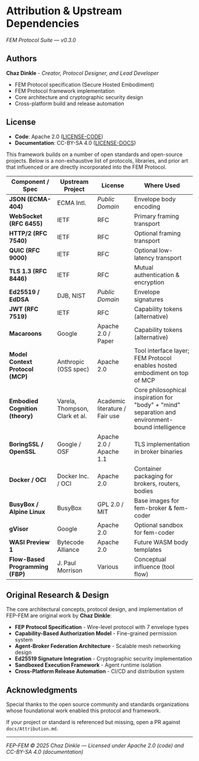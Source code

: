 # Attribution & Upstream Dependencies
*FEM Protocol Suite — v0.3.0*

## Authors

**Chaz Dinkle** - *Creator, Protocol Designer, and Lead Developer*
- FEM Protocol specification (Secure Hosted Embodiment)
- FEM Protocol framework implementation  
- Core architecture and cryptographic security design
- Cross-platform build and release automation

## License

- **Code**: Apache 2.0 ([LICENSE-CODE](../LICENSE-CODE))
- **Documentation**: CC-BY-SA 4.0 ([LICENSE-DOCS](../LICENSE-DOCS))

This framework builds on a number of open standards and open-source projects. Below is a non-exhaustive list of protocols, libraries, and prior art that influenced or are directly incorporated into the FEM Protocol.

| Component / Spec | Upstream Project | License | Where Used |
|------------------|-----------------|---------|------------|
| **JSON (ECMA-404)** | ECMA Intl. | *Public Domain* | Envelope body encoding |
| **WebSocket (RFC 6455)** | IETF | RFC | Primary framing transport |
| **HTTP/2 (RFC 7540)** | IETF | RFC | Optional framing transport |
| **QUIC (RFC 9000)** | IETF | RFC | Optional low-latency transport |
| **TLS 1.3 (RFC 8446)** | IETF | RFC | Mutual authentication & encryption |
| **Ed25519 / EdDSA** | DJB, NIST | *Public Domain* | Envelope signatures |
| **JWT (RFC 7519)** | IETF | RFC | Capability tokens (alternative) |
| **Macaroons** | Google | Apache 2.0 / Paper | Capability tokens (alternative) |
| **Model Context Protocol (MCP)** | Anthropic (OSS spec) | Apache 2.0 | Tool interface layer; FEM Protocol enables hosted embodiment on top of MCP |
| **Embodied Cognition (theory)** | Varela, Thompson, Clark et al. | Academic literature / Fair use | Core philosophical inspiration for "body" + "mind" separation and environment-bound intelligence |
| **BoringSSL / OpenSSL** | Google / OSF | Apache 2.0 / Apache 1.1 | TLS implementation in broker binaries |
| **Docker / OCI** | Docker Inc. / OCI | Apache 2.0 | Container packaging for brokers, routers, bodies |
| **BusyBox / Alpine Linux** | BusyBox | GPL 2.0 / MIT | Base images for fem-broker & fem-coder |
| **gVisor** | Google | Apache 2.0 | Optional sandbox for fem-coder |
| **WASI Preview 1** | Bytecode Alliance | Apache 2.0 | Future WASM body templates |
| **Flow-Based Programming (FBP)** | J. Paul Morrison | Various | Conceptual influence (tool flow) |

## Original Research & Design

The core architectural concepts, protocol design, and implementation of FEP-FEM are original work by **Chaz Dinkle**:

- **FEP Protocol Specification** - Wire-level protocol with 7 envelope types
- **Capability-Based Authorization Model** - Fine-grained permission system
- **Agent-Broker Federation Architecture** - Scalable mesh networking design
- **Ed25519 Signature Integration** - Cryptographic security implementation
- **Sandboxed Execution Framework** - Agent runtime isolation
- **Cross-Platform Release Automation** - CI/CD and distribution system

## Acknowledgments

Special thanks to the open source community and standards organizations whose foundational work enabled this protocol and framework.

If your project or standard is referenced but missing, open a PR against `docs/Attribution.md`.

---
*FEP-FEM © 2025 Chaz Dinkle — Licensed under Apache 2.0 (code) and CC-BY-SA 4.0 (documentation)*